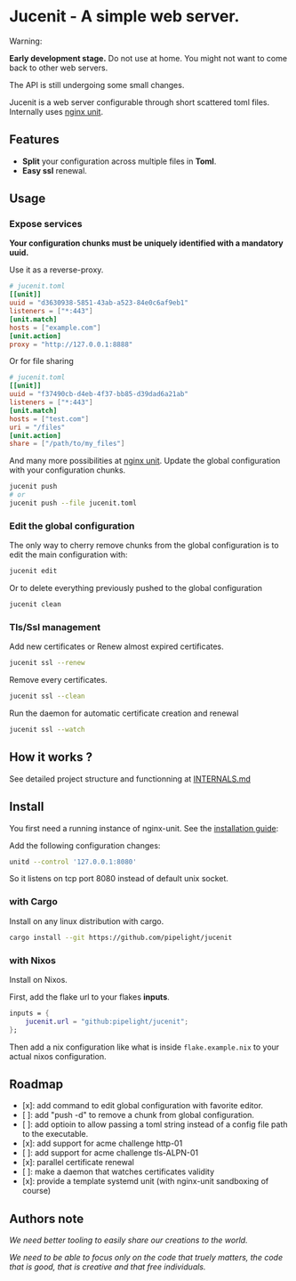 # Jucenit - A simple web server.

Warning:

**Early development stage.**
Do not use at home.
You might not want to come back to other web servers.

The API is still undergoing some small changes.

Jucenit is a web server configurable through short scattered toml files.
Internally uses [nginx unit](https://github.com/nginx/unit).

## Features

- **Split** your configuration across multiple files in **Toml**.
- **Easy ssl** renewal.

## Usage

### Expose services

**Your configuration chunks must be uniquely identified with a mandatory uuid.**

Use it as a reverse-proxy.

```toml
# jucenit.toml
[[unit]]
uuid = "d3630938-5851-43ab-a523-84e0c6af9eb1"
listeners = ["*:443"]
[unit.match]
hosts = ["example.com"]
[unit.action]
proxy = "http://127.0.0.1:8888"
```

Or for file sharing

```toml
# jucenit.toml
[[unit]]
uuid = "f37490cb-d4eb-4f37-bb85-d39dad6a21ab"
listeners = ["*:443"]
[unit.match]
hosts = ["test.com"]
uri = "/files"
[unit.action]
share = ["/path/to/my_files"]
```

And many more possibilities at [nginx unit](https://github.com/nginx/unit).
Update the global configuration with your configuration chunks.

```sh
jucenit push
# or
jucenit push --file jucenit.toml
```

### Edit the global configuration

The only way to cherry remove chunks from the global configuration
is to edit the main configuration with:

```sh
jucenit edit
```

Or to delete everything previously pushed to the global configuration

```sh
jucenit clean
```

### Tls/Ssl management

Add new certificates or Renew almost expired certificates.

```sh
jucenit ssl --renew
```

Remove every certificates.

```sh
jucenit ssl --clean
```

Run the daemon for automatic certificate creation and renewal

```sh
jucenit ssl --watch
```

## How it works ?

See detailed project structure and functionning at [INTERNALS.md](https://github.com/pipelight/jucenit/INTERNALS.md)

## Install

You first need a running instance of nginx-unit.
See the [installation guide](https://unit.nginx.org/installation/):

Add the following configuration changes:

```sh
unitd --control '127.0.0.1:8080'
```

So it listens on tcp port 8080 instead of default unix socket.

### with Cargo

Install on any linux distribution with cargo.

```sh
cargo install --git https://github.com/pipelight/jucenit
```

### with Nixos

Install on Nixos.

First, add the flake url to your flakes **inputs**.

```nix
inputs = {
    jucenit.url = "github:pipelight/jucenit";
};
```

Then add a nix configuration like what is inside `flake.example.nix`
to your actual nixos configuration.

## Roadmap

- [x]: add command to edit global configuration with favorite editor.
- [ ]: add "push -d" to remove a chunk from global configuration.
- [ ]: add optioin to allow passing a toml string instead of a config file path to the executable.
- [x]: add support for acme challenge http-01
- [ ]: add support for acme challenge tls-ALPN-01
- [x]: parallel certificate renewal
- [ ]: make a daemon that watches certificates validity
- [x]: provide a template systemd unit (with nginx-unit sandboxing of course)

## Authors note

_We need better tooling
to easily share our creations to the world._

_We need to be able to focus only on the code that truely matters,
the code that is good, that is creative and that free individuals._
